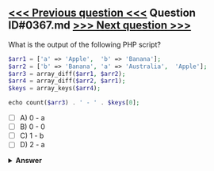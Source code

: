[<<< Previous question <<<](0366.md)   Question ID#0367.md   [>>> Next question >>>](0368.md)
---

What is the output of the following PHP script?

```php
$arr1 = ['a' => 'Apple',  'b' => 'Banana'];
$arr2 = ['b' => 'Banana', 'a' => 'Australia',  'Apple'];
$arr3 = array_diff($arr1, $arr2);
$arr4 = array_diff($arr2, $arr1);
$keys = array_keys($arr4);

echo count($arr3) . ' - ' . $keys[0];
```

- [ ] A) 0 - a
- [ ] B) 0 - 0
- [ ] C) 1 - b
- [ ] D) 2 - a

<details><summary><b>Answer</b></summary>
<p>
  Answer: <strong>A</strong>
</p>
</details>
